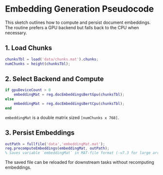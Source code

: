 # Embedding Generation Pseudocode

This sketch outlines how to compute and persist document embeddings. The routine prefers a GPU backend but falls back to the CPU when necessary.

## 1. Load Chunks
```matlab
chunksTbl = load('data/chunks.mat').chunks;
numChunks = height(chunksTbl);
```

## 2. Select Backend and Compute
```matlab
if gpuDeviceCount > 0
    embeddingMat = reg.docEmbeddingsBertGpu(chunksTbl);
else
    embeddingMat = reg.docEmbeddingsBertCpu(chunksTbl);
end
```
`embeddingMat` is a double matrix sized `[numChunks x 768]`.

## 3. Persist Embeddings
```matlab
outPath = fullfile('data','embeddingMat.mat');
reg.precomputeEmbeddings(embeddingMat, outPath);
% Saves variable `embeddingMat` in MAT-file format (-v7.3 for large arrays)
```

The saved file can be reloaded for downstream tasks without recomputing embeddings.
